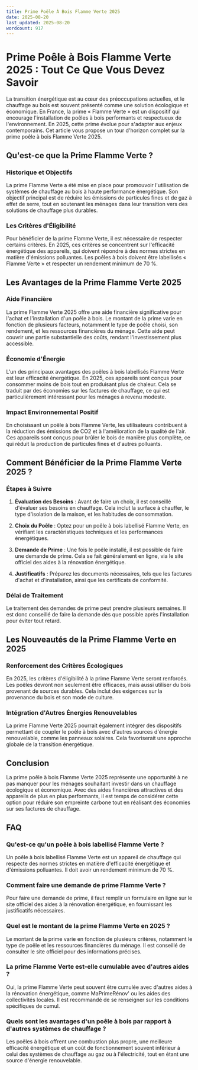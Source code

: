 ```yaml
---
title: Prime Poêle À Bois Flamme Verte 2025
date: 2025-08-20
last_updated: 2025-08-20
wordcount: 917
---
```


# Prime Poêle à Bois Flamme Verte 2025 : Tout Ce Que Vous Devez Savoir

La transition énergétique est au cœur des préoccupations actuelles, et le chauffage au bois est souvent présenté comme une solution écologique et économique. En France, la prime « Flamme Verte » est un dispositif qui encourage l'installation de poêles à bois performants et respectueux de l'environnement. En 2025, cette prime évolue pour s'adapter aux enjeux contemporains. Cet article vous propose un tour d'horizon complet sur la prime poêle à bois Flamme Verte 2025.

## Qu'est-ce que la Prime Flamme Verte ?

### Historique et Objectifs

La prime Flamme Verte a été mise en place pour promouvoir l'utilisation de systèmes de chauffage au bois à haute performance énergétique. Son objectif principal est de réduire les émissions de particules fines et de gaz à effet de serre, tout en soutenant les ménages dans leur transition vers des solutions de chauffage plus durables.

### Les Critères d'Éligibilité

Pour bénéficier de la prime Flamme Verte, il est nécessaire de respecter certains critères. En 2025, ces critères se concentrent sur l'efficacité énergétique des appareils, qui doivent répondre à des normes strictes en matière d'émissions polluantes. Les poêles à bois doivent être labellisés « Flamme Verte » et respecter un rendement minimum de 70 %.

## Les Avantages de la Prime Flamme Verte 2025

### Aide Financière

La prime Flamme Verte 2025 offre une aide financière significative pour l'achat et l'installation d'un poêle à bois. Le montant de la prime varie en fonction de plusieurs facteurs, notamment le type de poêle choisi, son rendement, et les ressources financières du ménage. Cette aide peut couvrir une partie substantielle des coûts, rendant l'investissement plus accessible.

### Économie d'Énergie

L'un des principaux avantages des poêles à bois labellisés Flamme Verte est leur efficacité énergétique. En 2025, ces appareils sont conçus pour consommer moins de bois tout en produisant plus de chaleur. Cela se traduit par des économies sur les factures de chauffage, ce qui est particulièrement intéressant pour les ménages à revenu modeste.

### Impact Environnemental Positif

En choisissant un poêle à bois Flamme Verte, les utilisateurs contribuent à la réduction des émissions de CO2 et à l'amélioration de la qualité de l'air. Ces appareils sont conçus pour brûler le bois de manière plus complète, ce qui réduit la production de particules fines et d'autres polluants.

## Comment Bénéficier de la Prime Flamme Verte 2025 ?

### Étapes à Suivre

1. **Évaluation des Besoins** : Avant de faire un choix, il est conseillé d'évaluer ses besoins en chauffage. Cela inclut la surface à chauffer, le type d'isolation de la maison, et les habitudes de consommation.

2. **Choix du Poêle** : Optez pour un poêle à bois labellisé Flamme Verte, en vérifiant les caractéristiques techniques et les performances énergétiques.

3. **Demande de Prime** : Une fois le poêle installé, il est possible de faire une demande de prime. Cela se fait généralement en ligne, via le site officiel des aides à la rénovation énergétique.

4. **Justificatifs** : Préparez les documents nécessaires, tels que les factures d'achat et d'installation, ainsi que les certificats de conformité.

### Délai de Traitement

Le traitement des demandes de prime peut prendre plusieurs semaines. Il est donc conseillé de faire la demande dès que possible après l'installation pour éviter tout retard.

## Les Nouveautés de la Prime Flamme Verte en 2025

### Renforcement des Critères Écologiques

En 2025, les critères d'éligibilité à la prime Flamme Verte seront renforcés. Les poêles devront non seulement être efficaces, mais aussi utiliser du bois provenant de sources durables. Cela inclut des exigences sur la provenance du bois et son mode de culture.

### Intégration d'Autres Énergies Renouvelables

La prime Flamme Verte 2025 pourrait également intégrer des dispositifs permettant de coupler le poêle à bois avec d'autres sources d'énergie renouvelable, comme les panneaux solaires. Cela favoriserait une approche globale de la transition énergétique.

## Conclusion

La prime poêle à bois Flamme Verte 2025 représente une opportunité à ne pas manquer pour les ménages souhaitant investir dans un chauffage écologique et économique. Avec des aides financières attractives et des appareils de plus en plus performants, il est temps de considérer cette option pour réduire son empreinte carbone tout en réalisant des économies sur ses factures de chauffage.

## FAQ

### Qu'est-ce qu'un poêle à bois labellisé Flamme Verte ?

Un poêle à bois labellisé Flamme Verte est un appareil de chauffage qui respecte des normes strictes en matière d'efficacité énergétique et d'émissions polluantes. Il doit avoir un rendement minimum de 70 %.

### Comment faire une demande de prime Flamme Verte ?

Pour faire une demande de prime, il faut remplir un formulaire en ligne sur le site officiel des aides à la rénovation énergétique, en fournissant les justificatifs nécessaires.

### Quel est le montant de la prime Flamme Verte en 2025 ?

Le montant de la prime varie en fonction de plusieurs critères, notamment le type de poêle et les ressources financières du ménage. Il est conseillé de consulter le site officiel pour des informations précises.

### La prime Flamme Verte est-elle cumulable avec d'autres aides ?

Oui, la prime Flamme Verte peut souvent être cumulée avec d'autres aides à la rénovation énergétique, comme MaPrimeRénov' ou les aides des collectivités locales. Il est recommandé de se renseigner sur les conditions spécifiques de cumul.

### Quels sont les avantages d'un poêle à bois par rapport à d'autres systèmes de chauffage ?

Les poêles à bois offrent une combustion plus propre, une meilleure efficacité énergétique et un coût de fonctionnement souvent inférieur à celui des systèmes de chauffage au gaz ou à l'électricité, tout en étant une source d'énergie renouvelable.